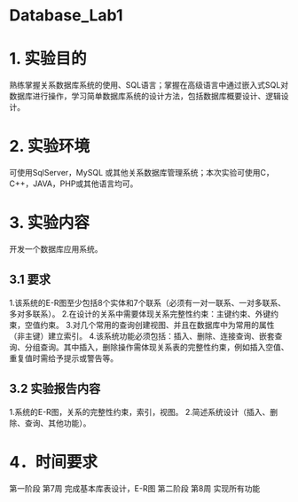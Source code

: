 # Database_Lab1
# 1. 实验目的
熟练掌握关系数据库系统的使用、SQL语言；掌握在高级语言中通过嵌入式SQL对数据库进行操作，学习简单数据库系统的设计方法，包括数据库概要设计、逻辑设计。
# 2. 实验环境
可使用SqlServer，MySQL 或其他关系数据库管理系统；本次实验可使用C，C++，JAVA，PHP或其他语言均可。
# 3. 实验内容
开发一个数据库应用系统。
## 3.1 要求
1.该系统的E-R图至少包括8个实体和7个联系（必须有一对一联系、一对多联系、多对多联系）。
2.在设计的关系中需要体现关系完整性约束：主键约束、外键约束，空值约束。
3.对几个常用的查询创建视图、并且在数据库中为常用的属性（非主键）建立索引。
4.该系统功能必须包括：插入、删除、连接查询、嵌套查询、分组查询。其中插入，删除操作需体现关系表的完整性约束，例如插入空值、重复值时需给予提示或警告等。
## 3.2 实验报告内容
1.系统的E-R图，关系的完整性约束，索引，视图。
2.简述系统设计（插入、删除、查询、其他功能）。
# 4．时间要求
第一阶段 第7周   完成基本库表设计，E-R图
第二阶段 第8周   实现所有功能
